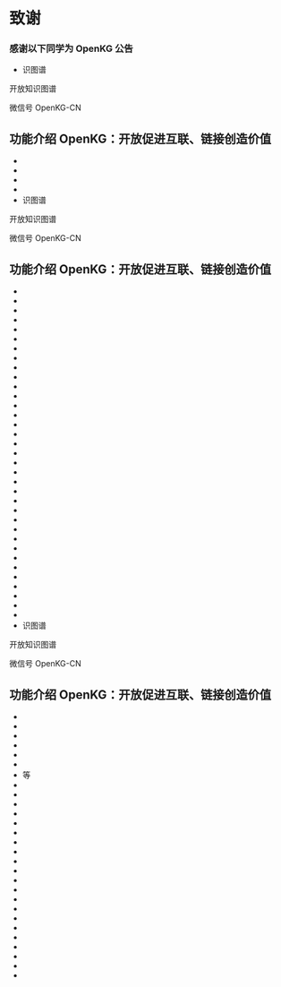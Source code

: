 # 致谢

### 感谢以下同学为 OpenKG 公告

- 识图谱                      


开放知识图谱


微信号
OpenKG-CN


功能介绍
OpenKG：开放促进互联、链接创造价值
- 
- 
- 
- 
- 
- 识图谱                      


开放知识图谱


微信号
OpenKG-CN


功能介绍
OpenKG：开放促进互联、链接创造价值
- 
- 
- 
- 
- 
- 
- 
- 
- 
- 
- 
- 
- 
- 
- 
- 
- 
- 
- 
- 
- 
- 
- 
- 
- 
- 
- 
- 
- 
- 
- 
- 
- 
- 
- 
- 
- 识图谱                      


开放知识图谱


微信号
OpenKG-CN


功能介绍
OpenKG：开放促进互联、链接创造价值
- 
- 
- 
- 
- 
- 
- 
- 等
- 
- 
- 
- 
- 
- 
- 
- 
- 
- 
- 
- 
- 
- 
- 
- 
- 
- 
- 
- 
- 
